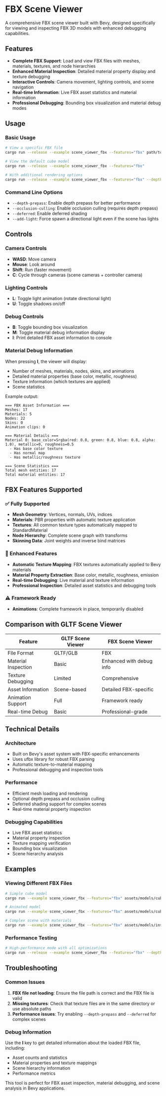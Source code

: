 # FBX Scene Viewer

A comprehensive FBX scene viewer built with Bevy, designed specifically for viewing and inspecting FBX 3D models with enhanced debugging capabilities.

## Features

- **Complete FBX Support**: Load and view FBX files with meshes, materials, textures, and node hierarchies
- **Enhanced Material Inspection**: Detailed material property display and texture debugging
- **Interactive Controls**: Camera movement, lighting controls, and scene navigation
- **Real-time Information**: Live FBX asset statistics and material information
- **Professional Debugging**: Bounding box visualization and material debug modes

## Usage

### Basic Usage

```bash
# View a specific FBX file
cargo run --release --example scene_viewer_fbx --features="fbx" path/to/your/model.fbx

# View the default cube model
cargo run --release --example scene_viewer_fbx --features="fbx"

# With additional rendering options
cargo run --release --example scene_viewer_fbx --features="fbx" --depth-prepass --deferred path/to/model.fbx
```

### Command Line Options

- `--depth-prepass`: Enable depth prepass for better performance
- `--occlusion-culling`: Enable occlusion culling (requires depth prepass)
- `--deferred`: Enable deferred shading
- `--add-light`: Force spawn a directional light even if the scene has lights

## Controls

### Camera Controls
- **WASD**: Move camera
- **Mouse**: Look around
- **Shift**: Run (faster movement)
- **C**: Cycle through cameras (scene cameras + controller camera)

### Lighting Controls
- **L**: Toggle light animation (rotate directional light)
- **U**: Toggle shadows on/off

### Debug Controls
- **B**: Toggle bounding box visualization
- **M**: Toggle material debug information display
- **I**: Print detailed FBX asset information to console

### Material Debug Information

When pressing **I**, the viewer will display:
- Number of meshes, materials, nodes, skins, and animations
- Detailed material properties (base color, metallic, roughness)
- Texture information (which textures are applied)
- Scene statistics

Example output:
```
=== FBX Asset Information ===
Meshes: 17
Materials: 5
Nodes: 22
Skins: 0
Animation clips: 0

=== Material Details ===
Material 0: base_color=Srgba(red: 0.8, green: 0.8, blue: 0.8, alpha: 1.0), metallic=0, roughness=0.5
  - Has base color texture
  - Has normal map
  - Has metallic/roughness texture

=== Scene Statistics ===
Total mesh entities: 17
Total material entities: 17
```

## FBX Features Supported

### ✅ Fully Supported
- **Mesh Geometry**: Vertices, normals, UVs, indices
- **Materials**: PBR properties with automatic texture application
- **Textures**: All common texture types automatically mapped to StandardMaterial
- **Node Hierarchy**: Complete scene graph with transforms
- **Skinning Data**: Joint weights and inverse bind matrices

### 🔧 Enhanced Features
- **Automatic Texture Mapping**: FBX textures automatically applied to Bevy materials
- **Material Property Extraction**: Base color, metallic, roughness, emission
- **Real-time Debugging**: Live material and texture information
- **Professional Inspection**: Detailed asset statistics and debugging tools

### ⚠️ Framework Ready
- **Animations**: Complete framework in place, temporarily disabled

## Comparison with GLTF Scene Viewer

| Feature | GLTF Scene Viewer | FBX Scene Viewer |
|---------|-------------------|------------------|
| File Format | GLTF/GLB | FBX |
| Material Inspection | Basic | Enhanced with debug info |
| Texture Debugging | Limited | Comprehensive |
| Asset Information | Scene-based | Detailed FBX-specific |
| Animation Support | Full | Framework ready |
| Real-time Debug | Basic | Professional-grade |

## Technical Details

### Architecture
- Built on Bevy's asset system with FBX-specific enhancements
- Uses ufbx library for robust FBX parsing
- Automatic texture-to-material mapping
- Professional debugging and inspection tools

### Performance
- Efficient mesh loading and rendering
- Optional depth prepass and occlusion culling
- Deferred shading support for complex scenes
- Real-time material property inspection

### Debugging Capabilities
- Live FBX asset statistics
- Material property inspection
- Texture mapping verification
- Bounding box visualization
- Scene hierarchy analysis

## Examples

### Viewing Different FBX Files
```bash
# Simple cube model
cargo run --example scene_viewer_fbx --features="fbx" assets/models/cube/cube.fbx

# Animated model
cargo run --example scene_viewer_fbx --features="fbx" assets/models/cube_anim.fbx

# Complex scene with materials
cargo run --example scene_viewer_fbx --features="fbx" assets/models/instanced_materials.fbx
```

### Performance Testing
```bash
# High-performance mode with all optimizations
cargo run --release --example scene_viewer_fbx --features="fbx" --depth-prepass --occlusion-culling --deferred large_model.fbx
```

## Troubleshooting

### Common Issues
1. **FBX file not loading**: Ensure the file path is correct and the FBX file is valid
2. **Missing textures**: Check that texture files are in the same directory or use absolute paths
3. **Performance issues**: Try enabling `--depth-prepass` and `--deferred` for complex scenes

### Debug Information
Use the **I** key to get detailed information about the loaded FBX file, including:
- Asset counts and statistics
- Material properties and texture mappings
- Scene hierarchy information
- Performance metrics

This tool is perfect for FBX asset inspection, material debugging, and scene analysis in Bevy applications.
